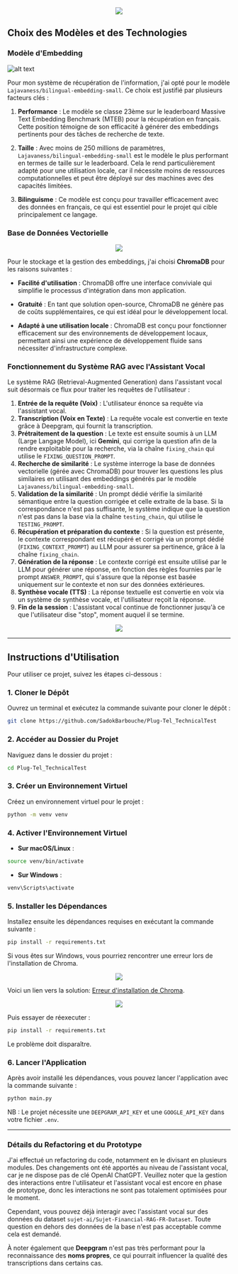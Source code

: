 <div align="center">
	<img src="assets/logo.png">
</div>

## Choix des Modèles et des Technologies

### Modèle d'Embedding
![alt text](assets/image.png)

Pour mon système de récupération de l'information, j'ai opté pour le modèle `Lajavaness/bilingual-embedding-small`. Ce choix est justifié par plusieurs facteurs clés :

1. **Performance** : Le modèle se classe 23ème sur le leaderboard Massive Text Embedding Benchmark (MTEB) pour la récupération en français. Cette position témoigne de son efficacité à générer des embeddings pertinents pour des tâches de recherche de texte.

2. **Taille** : Avec moins de 250 millions de paramètres, `Lajavaness/bilingual-embedding-small` est le modèle le plus performant en termes de taille sur le leaderboard. Cela le rend particulièrement adapté pour une utilisation locale, car il nécessite moins de ressources computationnelles et peut être déployé sur des machines avec des capacités limitées.

3. **Bilinguisme** : Ce modèle est conçu pour travailler efficacement avec des données en français, ce qui est essentiel pour le projet qui cible principalement ce langage.

### Base de Données Vectorielle

<div align="center">
<img src="assets/chroma.png">
</div>

Pour le stockage et la gestion des embeddings, j'ai choisi **ChromaDB** pour les raisons suivantes :

- **Facilité d'utilisation** : ChromaDB offre une interface conviviale qui simplifie le processus d'intégration dans mon application.
  
- **Gratuité** : En tant que solution open-source, ChromaDB ne génère pas de coûts supplémentaires, ce qui est idéal pour le développement local.

- **Adapté à une utilisation locale** : ChromaDB est conçu pour fonctionner efficacement sur des environnements de développement locaux, permettant ainsi une expérience de développement fluide sans nécessiter d'infrastructure complexe.

### Fonctionnement du Système RAG avec l'Assistant Vocal

Le système RAG (Retrieval-Augmented Generation) dans l'assistant vocal suit désormais ce flux pour traiter les requêtes de l'utilisateur :

1. **Entrée de la requête (Voix)** : L'utilisateur énonce sa requête via l'assistant vocal.
2. **Transcription (Voix en Texte)** : La requête vocale est convertie en texte grâce à Deepgram, qui fournit la transcription.
3. **Prétraitement de la question** : Le texte est ensuite soumis à un LLM (Large Langage Model), ici **Gemini**, qui corrige la question afin de la rendre exploitable pour la recherche, via la chaîne `fixing_chain` qui utilise le `FIXING_QUESTION_PROMPT`.
4. **Recherche de similarité** : Le système interroge la base de données vectorielle (gérée avec ChromaDB) pour trouver les questions les plus similaires en utilisant des embeddings générés par le modèle `Lajavaness/bilingual-embedding-small`.
5. **Validation de la similarité** : Un prompt dédié vérifie la similarité sémantique entre la question corrigée et celle extraite de la base. Si la correspondance n'est pas suffisante, le système indique que la question n'est pas dans la base via la chaîne `testing_chain`, qui utilise le `TESTING_PROMPT`.
6. **Récupération et préparation du contexte** : Si la question est présente, le contexte correspondant est récupéré et corrigé via un prompt dédié (`FIXING_CONTEXT_PROMPT`) au LLM pour assurer sa pertinence, grâce à la chaîne `fixing_chain`.
7. **Génération de la réponse** : Le contexte corrigé est ensuite utilisé par le LLM pour générer une réponse, en fonction des règles fournies par le prompt `ANSWER_PROMPT`, qui s'assure que la réponse est basée uniquement sur le contexte et non sur des données extérieures.
8. **Synthèse vocale (TTS)** : La réponse textuelle est convertie en voix via un système de synthèse vocale, et l'utilisateur reçoit la réponse.
9. **Fin de la session** : L'assistant vocal continue de fonctionner jusqu'à ce que l'utilisateur dise "stop", moment auquel il se termine.

<div align="center">
<img src="assets/seq_diag.png">
</div>

---

## Instructions d'Utilisation

Pour utiliser ce projet, suivez les étapes ci-dessous :

### 1. Cloner le Dépôt

Ouvrez un terminal et exécutez la commande suivante pour cloner le dépôt :

```bash
git clone https://github.com/SadokBarbouche/Plug-Tel_TechnicalTest
```

### 2. Accéder au Dossier du Projet

Naviguez dans le dossier du projet :

```bash
cd Plug-Tel_TechnicalTest
```

### 3. Créer un Environnement Virtuel

Créez un environnement virtuel pour le projet :

```bash
python -m venv venv
```

### 4. Activer l'Environnement Virtuel

- **Sur macOS/Linux** :

```bash
source venv/bin/activate
```

- **Sur Windows** :

```bash
venv\Scripts\activate
```

### 5. Installer les Dépendances

Installez ensuite les dépendances requises en exécutant la commande suivante :

```bash
pip install -r requirements.txt
```

Si vous êtes sur Windows, vous pourriez rencontrer une erreur lors de l'installation de Chroma. 

<div align="center">
<img src="assets/error.png">
</div>


Voici un lien vers la solution: [Erreur d'installation de Chroma](https://stackoverflow.com/questions/73969269/error-could-not-build-wheels-for-hnswlib-which-is-required-to-install-pyprojec/76245995#76245995).

<div align="center">
<img src="assets/solution.png">
</div>

Puis essayer de réexecuter :
```bash
pip install -r requirements.txt
```
Le problème doit disparaître.

### 6. Lancer l'Application

Après avoir installé les dépendances, vous pouvez lancer l'application avec la commande suivante :

```bash
python main.py
```
NB : Le projet nécessite une `DEEPGRAM_API_KEY` et une `GOOGLE_API_KEY` dans votre fichier `.env`.

---

### Détails du Refactoring et du Prototype

J'ai effectué un refactoring du code, notamment en le divisant en plusieurs modules. Des changements ont été apportés au niveau de l'assistant vocal, car je ne dispose pas de clé OpenAI ChatGPT. Veuillez noter que la gestion des interactions entre l'utilisateur et l'assistant vocal est encore en phase de prototype, donc les interactions ne sont pas totalement optimisées pour le moment.

Cependant, vous pouvez déjà interagir avec l'assistant vocal sur des données du dataset `sujet-ai/Sujet-Financial-RAG-FR-Dataset`. Toute question en dehors des données de la base n'est pas acceptable comme cela est demandé.

À noter également que **Deepgram** n'est pas très performant pour la reconnaissance des **noms propres**, ce qui pourrait influencer la qualité des transcriptions dans certains cas.
